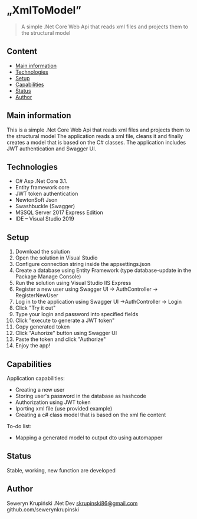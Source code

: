 # „XmlToModel”
> A simple .Net Core Web Api that reads xml files and projects them to the structural model

## Content
* [Main information](#main-information)
* [Technologies](#technologies)
* [Setup](#setup)
* [Capabilities](#capabilities)
* [Status](#status)
* [Author](#author)

## Main information
This is a simple .Net Core Web Api that reads xml files and projects them to the structural model
The application reads a xml file, cleans it and finally creates a model that is based on the C# classes.
The application includes JWT authentication and Swagger UI.

## Technologies
* C# Asp .Net Core 3.1.
* Entity framework core
* JWT token authentication
* NewtonSoft Json
* Swashbuckle (Swagger)
* MSSQL Server 2017 Express Edition
* IDE – Visual Studio 2019

## Setup
1. Download the solution
2. Open the solution in Visual Studio
3. Configure connection string inside the appsettings.json
4. Create a database using Entity Framework (type database-update in the Package Manage Console)
5. Run the solution using Visual Studio IIS Express
6. Register a new user using Swagger UI -> AuthController -> RegisterNewUser
7. Log in to the application using Swagger UI ->AuthController -> Login
8. Click "Try it out"
9. Type your login and password into specified fields
10. Click "execute to generate a JWT token"
11. Copy generated token
12. Click "Auhorize" button using Swagger UI
13. Paste the token and click "Authorize"
14. Enjoy the app!

## Capabilities
Application	capabilities:
* Creating a new user
* Storing user's password in the database as hashcode
* Authorization using JWT token
* Iporting xml file (use provided example)
* Creating a c# class model that is based on the xml fie content

To-do list:
* Mapping a generated model to output dto using automapper

## Status
Stable, working, new function are developed

## Author
Seweryn Krupiński
.Net Dev
skrupinski86@gmail.com
github.com/sewerynkrupinski


